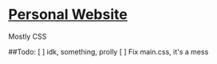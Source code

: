 # [Personal Website](https://edmunddong.github.io)

Mostly CSS

##Todo:
[ ] idk, something, prolly
[ ] Fix main.css, it's a mess